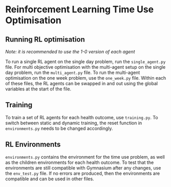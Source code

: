 # Reinforcement Learning Time Use Optimisation

## Running RL optimisation

*Note: it is recommended to use the 1-0 version of each agent*

To run a single RL agent on the single day problem, run the `single_agent.py` file. For multi objective optimisation with the multi-agent setup on the single day problem, run the `multi_agent.py` file. To run the multi-agent optimisation on the one week problem, use the `one_week.py` file. Within each of these files, the RL agents can be swapped in and out using the global variables at the start of the file.

## Training

To train a set of RL agents for each health outcome, use `training.py`. To switch between static and dynamic training, the reset function in `environments.py` needs to be changed accordingly.

## RL Environments

`environments.py` contains the environment for the time use problem, as well as the children environments for each health outcome. To test that the environments are still compatible with Gymnasium after any changes, use the `env_test.py` file. If no errors are produced, then the environments are compatible and can be used in other files.